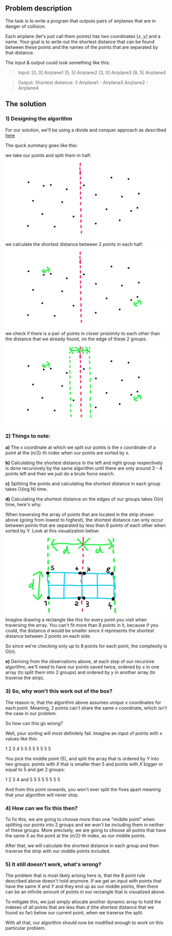 
## Problem description
The task is to write a program that outputs pairs of airplanes that are in danger of collision.

Each airplane (let's just call them points) has two coordinates [_x_, _y_] and a name. Your goal is to write out the shortest distance that can be found between these points and the names of the points that are separated by that distance.

The input & output could look something like this:
 >Input:
 >[0, 0] Airplane1
 >[5, 5] Airplane2
 >[3, 0] Airplane3
 >[8, 5] Airplane4
 
 >Output:
 >Shortest distance: 3
 >Airplane1 - Airplane3
 >Airplane2 - Airplane4

## The solution

### 1) Designing the algorithm

For our solution, we'll be using a divide and conquer approach as described [here](https://en.wikipedia.org/wiki/Closest_pair_of_points_problem)

The quick summary goes like this:

we take our points and split them in half:
![points_divided_in_half](https://raw.githubusercontent.com/JaroslavUrbann/blog/master/assets/images/points1.png)
we calculate the shortest distance between 2 points in each half:
![points_with_distance](https://raw.githubusercontent.com/JaroslavUrbann/blog/master/assets/images/points2.png)
we check if there is a pair of points in closer proximity to each other than the distance that we already found, on the edge of these 2 groups:
![checking_the_strip](https://raw.githubusercontent.com/JaroslavUrbann/blog/master/assets/images/points3.png)
### 2) Things to note:

**a)** The x coordinate at which we split our points is the x coordinate of a point at the (n/2)-th index when our points are sorted by x.

**b)** Calculating the shortest distance in the left and right group respectively is done recursively by the same algorithm until there are only around 3 - 4 points left and then we just do a brute force search.

**c)** Splitting the points and calculating the shortest distance in each group takes O(log N) time.

**d)** Calculating the shortest distance on the edges of our groups takes O(n) time, here's why:

When traversing the array of points that are located in the strip shown above (going from lowest to highest), the shortest distance can only occur between points that are separated by less than 8 points of each other when sorted by Y. Look at this visualization below:
![strip_zoomed_in](https://raw.githubusercontent.com/JaroslavUrbann/blog/master/assets/images/points4.png)
Imagine drawing a rectangle like this for every point you visit when traversing the array. You can't fit more than 8 points in it, because if you could, the distance *d* would be smaller since it represents the shortest distance between 2 points on each side.

So since we're checking only up to 8 points for each point, the complexity is O(n).

**e)** Deriving from the observations above, at each step of our recursive algorithm, we'll need to have our points saved twice,  ordered by *x* in one array (to split them into 2 groups) and ordered by *y* in another array (to traverse the strip).


### 3) So, why won't this work out of the box?

The reason is, that the algorithm above assumes unique *x* coordinates for each point. Meaning,  2 points can't share the same *x* coordinate, which isn't the case in our problem.

So how can this go wrong?

Well, your sorting will most definitely fail. Imagine an input of points with *x* values like this:

1 2 3 4 5 5 5 5 5 5 5 5

You pick the middle point (5), and split the array that is ordered by *Y* into two groups: points with *X* that is smaller than 5 and points with *X* bigger or equal to 5 and get 2 groups:

1 2 3 4 
and 
5 5 5 5 5 5 5 5

And from this point onwards, you won't ever split the fives apart meaning that your algorithm will never stop.

### 4) How can we fix this then?

To fix this, we are going to choose more than one "middle point" when splitting our points into 2 groups and we won't be including them in neither of these groups. More precisely, we are going to choose all points that have the same *X*  as the point at the  (n/2)-th index, as our middle points.

After that, we will calculate the shortest distance in each group and then traverse the strip with our middle points included.


### 5) It still doesn't work, what's wrong?

The problem that is most likely arising here is, that the 8 point rule described above doesn't hold anymore. If we get an input with points that have the same *X* and *Y* and they end up as our middle points, then there can be an infinite amount of points in our rectangle that is visualized above.

To mitigate this, we just simply allocate another dynamic array to hold the indexes of all points that are less than *d* (the shortest distance that we found so far) below our current point, when we traverse the split.

With all that, our algorithm should now be modified enough to work on this particular problem.
